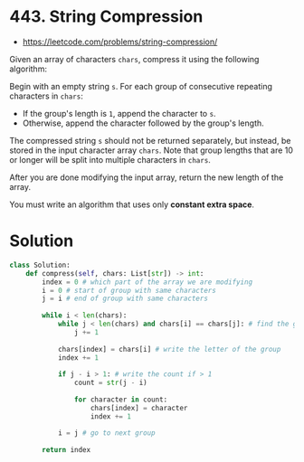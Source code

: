 # 443. String Compression

- https://leetcode.com/problems/string-compression/

Given an array of characters `chars`, compress it using the following algorithm:

Begin with an empty string `s`. For each group of consecutive repeating characters in `chars`:

- If the group's length is `1`, append the character to `s`.
- Otherwise, append the character followed by the group's length.

The compressed string `s` should not be returned separately, but instead, be stored in the input character array `chars`. Note that group lengths that are 10 or longer will be split into multiple characters in `chars`.

After you are done modifying the input array, return the new length of the array.

You must write an algorithm that uses only **constant extra space**.

# Solution

```python
class Solution:
    def compress(self, chars: List[str]) -> int:
        index = 0 # which part of the array we are modifying
        i = 0 # start of group with same characters
        j = i # end of group with same characters
        
        while i < len(chars):
            while j < len(chars) and chars[i] == chars[j]: # find the group with same characters
                j += 1
                
            chars[index] = chars[i] # write the letter of the group
            index += 1
            
            if j - i > 1: # write the count if > 1
                count = str(j - i)
                
                for character in count:
                    chars[index] = character
                    index += 1
                    
            i = j # go to next group
            
        return index
```